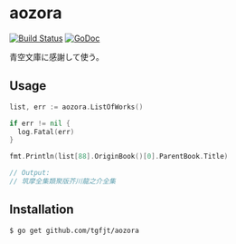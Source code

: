 # aozora

[![Build Status](https://travis-ci.com/tgfjt/aozora.png?branch=master)](https://travis-ci.com/tgfjt/aozora)
[![GoDoc](https://godoc.org/github.com/tgfjt/aozora?status.svg)](https://godoc.org/github.com/tgfjt/aozora)

青空文庫に感謝して使う。

## Usage

```go
list, err := aozora.ListOfWorks()

if err != nil {
  log.Fatal(err)
}

fmt.Println(list[88].OriginBook()[0].ParentBook.Title)

// Output:
// 筑摩全集類聚版芥川龍之介全集
```

## Installation

```
$ go get github.com/tgfjt/aozora
```

